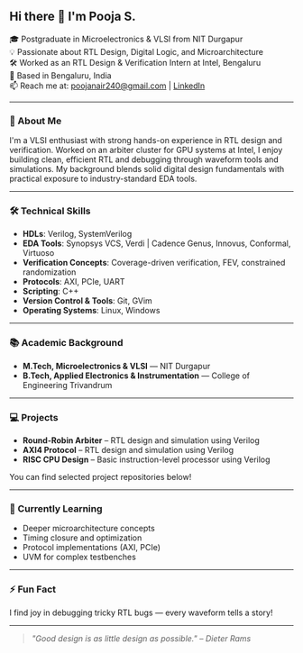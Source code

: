## Hi there 👋 I'm Pooja S.

🎓 Postgraduate in Microelectronics & VLSI from NIT Durgapur  
💡 Passionate about RTL Design, Digital Logic, and Microarchitecture  
🛠️ Worked as an RTL Design & Verification Intern at Intel, Bengaluru  
📍 Based in Bengaluru, India  
📫 Reach me at: [poojanair240@gmail.com](mailto:poojanair240@gmail.com) | [LinkedIn](https://linkedin.com/in/spooja10)

---

### 🚀 About Me
I'm a VLSI enthusiast with strong hands-on experience in RTL design and verification. Worked on an arbiter cluster for GPU systems at Intel, I enjoy building clean, efficient RTL and debugging through waveform tools and simulations. My background blends solid digital design fundamentals with practical exposure to industry-standard EDA tools.

---

### 🛠️ Technical Skills
- **HDLs**: Verilog, SystemVerilog  
- **EDA Tools**: Synopsys VCS, Verdi | Cadence Genus, Innovus, Conformal, Virtuoso  
- **Verification Concepts**: Coverage-driven verification, FEV, constrained randomization  
- **Protocols**: AXI, PCIe, UART  
- **Scripting**: C++  
- **Version Control & Tools**: Git, GVim  
- **Operating Systems**: Linux, Windows  

---

### 📚 Academic Background
- **M.Tech, Microelectronics & VLSI** — NIT Durgapur  
- **B.Tech, Applied Electronics & Instrumentation** — College of Engineering Trivandrum

---

### 💻 Projects
- **Round-Robin Arbiter** – RTL design and simulation using Verilog 
- **AXI4 Protocol** –   RTL design and simulation using Verilog
- **RISC CPU Design** – Basic instruction-level processor using Verilog  

You can find selected project repositories below!

---

### 🌱 Currently Learning
- Deeper microarchitecture concepts  
- Timing closure and optimization  
- Protocol implementations (AXI, PCIe)  
- UVM for complex testbenches

---

### ⚡ Fun Fact
I find joy in debugging tricky RTL bugs — every waveform tells a story!

---

> *"Good design is as little design as possible." – Dieter Rams*


